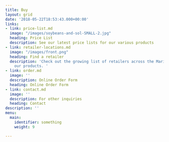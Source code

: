 ```yaml
---
title: Buy
layout: grid
date: '2018-05-22T18:53:43.000+00:00'
links:
- link: price-list.md
  image: "/images/soybeans-and-sol-SMALL-2.jpg"
  heading: Price List
  description: See our latest price lists for our various products
- link: retailer-locations.md
  image: "/images/front.png"
  heading: Find a retailer
  description: 'Check out the growing list of retailers across the Maritimes carrying
    our products. '
- link: order.md
  image: ''
  description: Online Order Form
  heading: Online Order Form
- link: contact.md
  image: ''
  description: For other inquiries
  heading: Contact
description: ''
menu:
  main:
    identifier: something
    weight: 9

---
```

